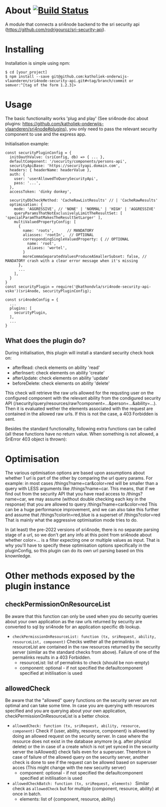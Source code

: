 # About [![Build Status](https://travis-ci.org/rodrigouroz/sri4node-security-api.svg?branch=master)](https://travis-ci.org/rodrigouroz/sri4node-security-api)

A module that connects a sri4node backend to the sri security api (https://github.com/rodrigouroz/sri-security-api).

# Installing

Installation is simple using npm:

    $ cd [your_project]
    $ npm install --save git@github.com:katholiek-onderwijs-vlaanderen/sri4node-security-api.git#<tag/branch/commit or semver:^[tag of the form 1.2.3]>

# Usage

The basic functionality works 'plug and play' (See sri4node doc about plugins: https://github.com/katholiek-onderwijs-vlaanderen/sri4node#plugins), you only need to pass the relevant security component to use and the express app.

Initialisation example:
```
const securityPluginConfig = {
  initOauthValve: (sriConfig, db) => { ... },
  defaultComponent: '/security/components/persons-api',
  securityApiBase: 'https://securityapi.domain.com',
  headers: { headerName: headerValue },
  auth: {
    user: 'userAllowedToQuerySecurityApi',
    pass: '...',
  },
  accessToken: 'dinky donkey',

  securityDbCheckMethod: 'CacheRawListResults' // | 'CacheRawResults'
  optimisation: {
    mode: 'AGGRESSIVE', // 'NONE' | 'NORMAL' | 'HIGH' | 'AGGRESSIVE'
    queryParamsThatNotExclusivelyLimitTheResultSet: [ 'specialParamThatMakesTheResultSetLarger' ],
    multiValuedPropertyConfig: [
      {
        name: 'roots',      // MANDATORY
        aliasses: 'rootIn',  // OPTIONAL
        correspondingSingleValuedProperty: { // OPTIONAL
          name: 'root',
          aliases: 'wortel',
        }
        moreCommaSeparatedValuesProduceASmallerSubset: false, // MANDATORY crash with a clear error message when it's missing
      },
      ...
    ],
  }
}
const securityPlugin = require('@kathondvla/sri4node-security-api-vsko')(sri4node, securityPluginConfig);

const sri4nodeConfig = {
  ...
  plugins: [
    securityPlugin,
  ],
  ...
}
```
##  What does the plugin do?

During initialisation, this plugin will install a standard security check hook on:

- afterRead: check elements on ability 'read'
- afterInsert: check elements on ability 'create'
- afterUpdate: check elements on ability 'update'
- beforeDelete: check elements on ability 'delete'

This check will retrieve the raw urls allowed for the requsting user on the configured component with the relevant ability from the condigured security API (/security/query/resources/raw?component=...&person=...&ability=...). Then it is evaluated wether the elements associated with the request are contained in the allowed raw urls. If this is not the case, a 403 Forbidden is sent.

Besides the standard functionality, following extra functions can be called (all these functions have no return value. When something is not allowed, a SriError 403 object is thrown):

# Optimisation

The various optimisation options are based upon assumptions about whether 1 url is part of the other by comparing the url query params.
For example: in most cases /things?name=car&color=red will be smaller than a query with LESS arguments like /things?name=car.
This means, that if we find out from the security API that you have read access to /things?name=car, we may assume (without double checking each key in the response) that you are allowed to query /things?name=car&color=red
This can be a huge performance improvement, and we can also take this further and assume that /things?colorIn=red,blue is a superset of /things?color=red
That is mainly what the aggressive optimisation mode tries to do.

In (at least) the pre-2022 versions of sri4node, there is no separate parsing stage of a url, so we don't get any info at this point from sri4node about whether color=... is a filter expecting one or multiple values as input.
That is why you'll have to specify these optimisation options specifically in the pluginConfig, so this plugin can do its own url parsing based on this knownledge.
# Other methods exposed by the plugin instance
## checkPermissionOnResourceList
Be aware that this function can only be used when you do security queries about your own application as the raw urls returned by security are converted to sql by sri4node for an application specific db lookup.
- `checkPermissionOnResourceList: function (tx, sriRequest, ability, resourceList, component)` Checks wether all the permalinks in resourceList are contained in the raw resources returned by the security server (similar as the standard checks from above). Failure of one of the permalinks results in a 403 Forbidden.
    - resourceList: list of permalinks to check (should be non-empty)
    - component: optional - if not specified the defaultcomponent specified at initilisation is used

## allowedCheck
Be aware that the "allowed" query functions on the security server are not optimal and can take some time. In case you are querying with resources specified and you are querying about your own application, checkPermissionOnResourceList is a better choice.
- `allowedCheck: function (tx, sriRequest, ability, resource, component)` Check if {user, ability, resource, component} is allowed by doing an allowed request on the security server. In case where the resource does not exist in the database anymore (e.g. after physical delete) or the in case of a create which is not yet synced in the security server the isAllowed() check fails even for a superuser. Therefore in case of failure of the allowed query on the security server, another check is done to see if the request can be allowed based on superuser acces (This might change with the new security server)
    - component: optional - if not specified the defaultcomponent specified at initilisation is used
- `allowedCheckBatch: function (tx, sriRequest, elements) ` Similar check as `allowedCheck` but for multiple {component, resource, ability} at once in batch.
    - elements: list of {component, resource, ability}



